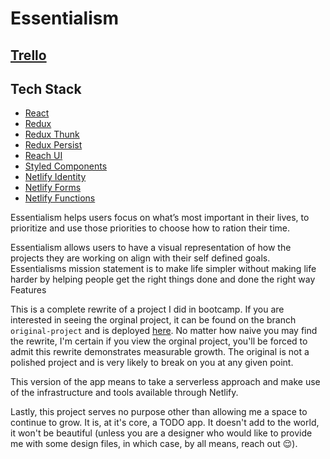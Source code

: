 # Essentialism

## [Trello](https://trello.com/b/Xk5lWB7O/essentialism)

## Tech Stack

- [React](https://reactjs.org/)
- [Redux](https://redux.js.org/)
- [Redux Thunk](https://github.com/reduxjs/redux-thunk)
- [Redux Persist](https://www.npmjs.com/package/redux-persist)
- [Reach UI](https://reach.tech/)
- [Styled Components](https://styled-components.com/)
- [Netlify Identity](https://docs.netlify.com/visitor-access/identity/)
- [Netlify Forms](https://docs.netlify.com/forms/setup/)
- [Netlify Functions](https://docs.netlify.com/functions/overview/)

Essentialism helps users focus on what’s most important in their lives, to prioritize and use those priorities to choose how to ration their time.

Essentialism allows users to have a visual representation of how the projects they are working on align with their self defined goals.
Essentialisms mission statement is to make life simpler without making life harder by helping people get the right things done and done the right way
Features

This is a complete rewrite of a project I did in bootcamp. If you are interested in seeing the orginal project, it can be found on the branch `original-project` and is deployed [here](https://original-project--todos-by-natalie.netlify.app/). No matter how naive you may find the rewrite, I'm certain if you view the orginal project, you'll be forced to admit this rewrite demonstrates measurable growth. The original is not a polished project and is very likely to break on you at any given point.

This version of the app means to take a serverless approach and make use of the infrastructure and tools available through Netlify.

Lastly, this project serves no purpose other than allowing me a space to continue to grow. It is, at it's core, a TODO app. It doesn't add to the world, it won't be beautiful (unless you are a designer who would like to provide me with some design files, in which case, by all means, reach out 😌).
